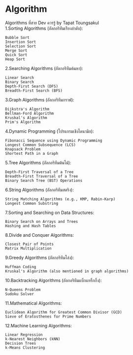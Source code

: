 # Algorithm
Algorithms ที่สาย Dev ควรรู้ by Tapat Toungsakul <br>
1.Sorting Algorithms (อัลกอริทึมเรียงลำดับ):

	Bubble Sort
	Insertion Sort
	Selection Sort
	Merge Sort
	Quick Sort
	Heap Sort

2.Searching Algorithms (อัลกอริทึมค้นหา):

	Linear Search
	Binary Search
	Depth-First Search (DFS)
	Breadth-First Search (BFS)

3.Graph Algorithms (อัลกอริทึมกราฟ):

	Dijkstra's Algorithm
	Bellman-Ford Algorithm
	Kruskal's Algorithm
	Prim's Algorithm

4.Dynamic Programming (โปรแกรมเชิงไดนามิก):

	Fibonacci Sequence using Dynamic Programming
	Longest Common Subsequence (LCS)
	Knapsack Problem
	Shortest Path in a Graph

5.Tree Algorithms (อัลกอริทึมต้นไม้):

	Depth-First Traversal of a Tree
	Breadth-First Traversal of a Tree
	Binary Search Tree (BST) Operations

6.String Algorithms (อัลกอริทึมสตริง):

	String Matching Algorithms (e.g., KMP, Rabin-Karp)
	Longest Common Substring

7.Sorting and Searching on Data Structures:

	Binary Search on Arrays and Trees
	Hashing and Hash Tables

8.Divide and Conquer Algorithms:

	Closest Pair of Points
	Matrix Multiplication

9.Greedy Algorithms (อัลกอริทึมโล่ง):

	Huffman Coding
	Kruskal's Algorithm (also mentioned in graph algorithms)

10.Backtracking Algorithms (อัลกอริทึมแบ็กแทร็กกิ้ง):

	N-Queens Problem
	Sudoku Solver

11.Mathematical Algorithms:

	Euclidean Algorithm for Greatest Common Divisor (GCD)
	Sieve of Eratosthenes for Prime Numbers

12.Machine Learning Algorithms:

	Linear Regression
	k-Nearest Neighbors (kNN)
	Decision Trees
	k-Means Clustering
